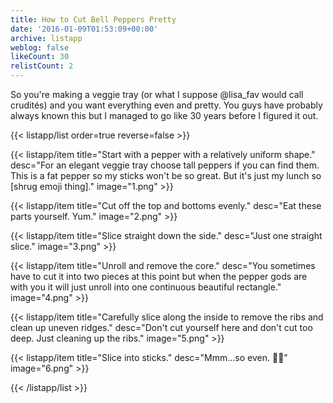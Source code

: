 ```yaml
---
title: How to Cut Bell Peppers Pretty
date: '2016-01-09T01:53:09+00:00'
archive: listapp
weblog: false
likeCount: 30
relistCount: 2
---
```


So you're making a veggie tray (or what I suppose @lisa_fav would call crudités) and you want everything even and pretty. You guys have probably always known this but I managed to go like 30 years before I figured it out.

<!--more-->

{{< listapp/list order=true reverse=false >}}

   {{< listapp/item title="Start with a pepper with a relatively uniform shape."
      desc="For an elegant veggie tray choose tall peppers if you can find them. This is a fat pepper so my sticks won't be so great. But it's just my lunch so [shrug emoji thing]."
      image="1.png" >}}

   {{< listapp/item title="Cut off the top and bottoms evenly."
      desc="Eat these parts yourself. Yum."
      image="2.png" >}}

   {{< listapp/item title="Slice straight down the side."
      desc="Just one straight slice."
      image="3.png" >}}

   {{< listapp/item title="Unroll and remove the core."
      desc="You sometimes have to cut it into two pieces at this point but when the pepper gods are with you it will just unroll into one continuous beautiful rectangle."
      image="4.png" >}}

   {{< listapp/item title="Carefully slice along the inside to remove the ribs and clean up uneven ridges."
      desc="Don't cut yourself here and don't cut too deep. Just cleaning up the ribs."
      image="5.png" >}}

   {{< listapp/item title="Slice into sticks."
      desc="Mmm...so even. 💅🏽"
      image="6.png" >}}

{{< /listapp/list >}}
